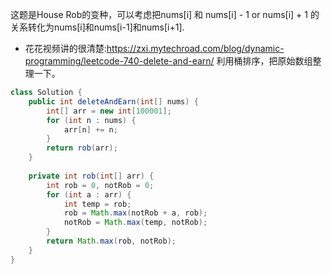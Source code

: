 这题是House Rob的变种，可以考虑把nums[i] 和 nums[i] - 1 or nums[i] + 1 的关系转化为nums[i]和nums[i-1]和nums[i+1].
* 花花视频讲的很清楚:https://zxi.mytechroad.com/blog/dynamic-programming/leetcode-740-delete-and-earn/
利用桶排序，把原始数组整理一下。

```java
class Solution {
    public int deleteAndEarn(int[] nums) {
        int[] arr = new int[100001];
        for (int n : nums) {
            arr[n] += n;
        }
        return rob(arr);
    }
    
    private int rob(int[] arr) {
        int rob = 0, notRob = 0;
        for (int a : arr) {
            int temp = rob;
            rob = Math.max(notRob + a, rob);
            notRob = Math.max(temp, notRob);
        }
        return Math.max(rob, notRob);
    }
}
```
